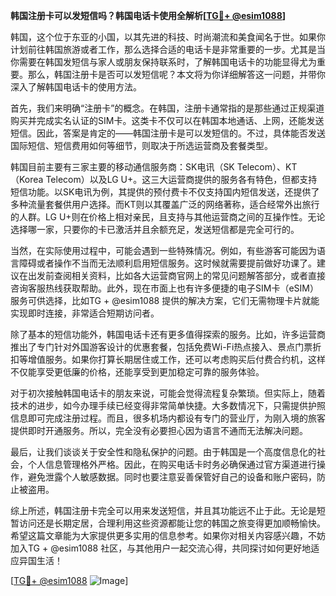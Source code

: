 **韩国注册卡可以发短信吗？韩国电话卡使用全解析[[TG💪+ @esim1088](https://t.me/s/esim1088)]**

韩国，这个位于东亚的小国，以其先进的科技、时尚潮流和美食闻名于世。如果你计划前往韩国旅游或者工作，那么选择合适的电话卡是非常重要的一步。尤其是当你需要在韩国发短信与家人或朋友保持联系时，了解韩国电话卡的功能显得尤为重要。那么，韩国注册卡是否可以发短信呢？本文将为你详细解答这一问题，并带你深入了解韩国电话卡的使用方法。

首先，我们来明确“注册卡”的概念。在韩国，注册卡通常指的是那些通过正规渠道购买并完成实名认证的SIM卡。这类卡不仅可以在韩国本地通话、上网，还能发送短信。因此，答案是肯定的——韩国注册卡是可以发短信的。不过，具体能否发送国际短信、短信费用如何等细节，则取决于所选运营商及套餐类型。

韩国目前主要有三家主要的移动通信服务商：SK电讯（SK Telecom）、KT（Korea Telecom）以及LG U+。这三大运营商提供的服务各有特色，但都支持短信功能。以SK电讯为例，其提供的预付费卡不仅支持国内短信发送，还提供了多种流量套餐供用户选择。而KT则以其覆盖广泛的网络著称，适合经常外出旅行的人群。LG U+则在价格上相对亲民，且支持与其他运营商之间的互操作性。无论选择哪一家，只要你的卡已激活并且余额充足，发送短信都是完全可行的。

当然，在实际使用过程中，可能会遇到一些特殊情况。例如，有些游客可能因为语言障碍或者操作不当而无法顺利启用短信服务。这时候就需要提前做好功课了。建议在出发前查阅相关资料，比如各大运营商官网上的常见问题解答部分，或者直接咨询客服热线获取帮助。此外，现在市面上也有许多便捷的电子SIM卡（eSIM）服务可供选择，比如TG + @esim1088 提供的解决方案，它们无需物理卡片就能实现即时连接，非常适合短期访问者。

除了基本的短信功能外，韩国电话卡还有更多值得探索的服务。比如，许多运营商推出了专门针对外国游客设计的优惠套餐，包括免费Wi-Fi热点接入、景点门票折扣等增值服务。如果你打算长期居住或工作，还可以考虑购买后付费合约机，这样不仅能享受更低廉的价格，还能享受到更加稳定可靠的服务体验。

对于初次接触韩国电话卡的朋友来说，可能会觉得流程复杂繁琐。但实际上，随着技术的进步，如今办理手续已经变得非常简单快捷。大多数情况下，只需提供护照信息即可完成注册过程。而且，很多机场内都设有专门的营业厅，为刚入境的旅客提供即时开通服务。所以，完全没有必要担心因为语言不通而无法解决问题。

最后，让我们谈谈关于安全性和隐私保护的问题。由于韩国是一个高度信息化的社会，个人信息管理格外严格。因此，在购买电话卡时务必确保通过官方渠道进行操作，避免泄露个人敏感数据。同时也要注意妥善保管好自己的设备和账户密码，防止被盗用。

综上所述，韩国注册卡完全可以用来发送短信，并且其功能远不止于此。无论是短暂访问还是长期定居，合理利用这些资源都能让您的韩国之旅变得更加顺畅愉快。希望这篇文章能为大家提供更多实用的信息参考。如果你对相关内容感兴趣，不妨加入TG + @esim1088 社区，与其他用户一起交流心得，共同探讨如何更好地适应异国生活！

[[TG💪+ @esim1088](https://t.me/s/esim1088) ![Image](https://i.postimg.cc/4NQfJmqS/Snipaste-2025-05-13-00-14-12.png)]